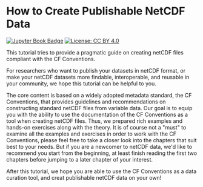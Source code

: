 # How to Create Publishable NetCDF Data

[![Jupyter Book Badge](https://jupyterbook.org/badge.svg)](https://bioimagebook.github.io)
[![License: CC BY 4.0](https://img.shields.io/badge/License-CC_BY_4.0-blue.svg)](https://creativecommons.org/licenses/by/4.0/)

This tutorial tries to provide a pragmatic guide on creating netCDF files compliant with the CF Conventions.

For researchers who want to publish your datasets in netCDF format, or make your netCDF datasets more findable, interoperable, and reusable in your community, we hope this tutorial can be helpful to you.

The core content is based on a widely adopted metadata standard, the CF Conventions, that provides guidelines and recommendations on constructing standard netCDF files from variable data. Our goal is to equip you with the ability to use the documentation of the CF Conventions as a tool when creating netCDF files. Thus, we prepared rich examples and hands-on exercises along with the theory. It is of course not a "must" to examine all the examples and exercises in order to work with the CF Conventions, please feel free to take a closer look into the chapters that suit best to your needs. But if you are a newcomer to netCDF data, we'd like to recommend you start from the beginning, at least finish reading the first two chapters before jumping to a later chapter of your interest.

After this tutorial, we hope you are able to use the CF Conventions as a data curation tool, and creat publishable netCDF data on your own!